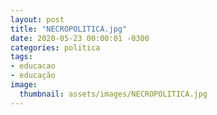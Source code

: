 ```yaml
---
layout: post
title: "NECROPOLITICA.jpg"
date: 2020-05-23 00:00:01 -0300
categories: politica
tags:
- educacao
- educação
image: 
  thumbnail: assets/images/NECROPOLITICA.jpg
---
```

